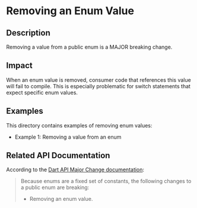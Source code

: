 # Removing an Enum Value

## Description
Removing a value from a public enum is a MAJOR breaking change.

## Impact
When an enum value is removed, consumer code that references this value will fail to compile. This is especially problematic for switch statements that expect specific enum values.

## Examples
This directory contains examples of removing enum values:
- Example 1: Removing a value from an enum

## Related API Documentation
According to the [Dart API Major Change documentation](../../api_major_change.md):
> Because enums are a fixed set of constants, the following changes to a public enum are breaking:
> - Removing an enum value.
